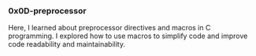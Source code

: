 
### 0x0D-preprocessor
Here, I learned about preprocessor directives and macros in C programming. I explored how to use macros to simplify code and improve code readability and maintainability.


